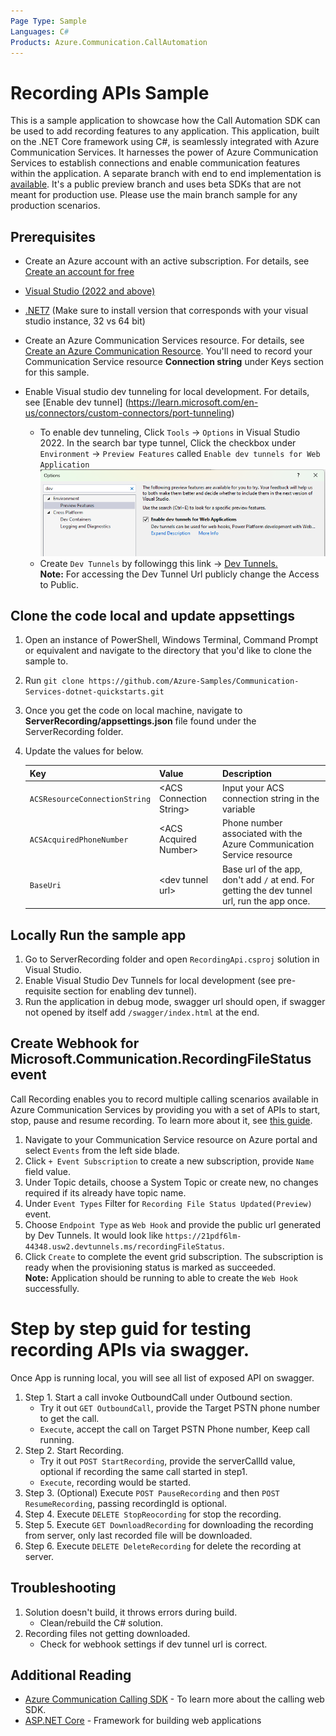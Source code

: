 ```yaml
---
Page Type: Sample
Languages: C#
Products: Azure.Communication.CallAutomation
---
```


# Recording APIs Sample

This is a sample application to showcase how the Call Automation SDK can be used to add recording features to any application.
This application, built on the .NET Core framework using C#, is seamlessly integrated with Azure Communication Services. It harnesses the power of Azure Communication Services to establish connections and enable communication features within the application.
A separate branch with end to end implementation is [available](https://github.com/Azure-Samples/communication-services-web-calling-hero/tree/public-preview). It's a public preview branch and uses beta SDKs that are not meant for production use. Please use the main branch sample for any production scenarios.

## Prerequisites
- Create an Azure account with an active subscription. For details, see [Create an account for free](https://azure.microsoft.com/free/)
- [Visual Studio (2022 and above)](https://visualstudio.microsoft.com/vs/)
- [.NET7](https://dotnet.microsoft.com/en-us/download/dotnet/7.0) (Make sure to install version that corresponds with your visual studio instance, 32 vs 64 bit)
- Create an Azure Communication Services resource. For details, see [Create an Azure Communication Resource](https://docs.microsoft.com/azure/communication-services/quickstarts/create-communication-resource). You'll need to record your Communication Service resource **Connection string** under Keys section for this sample.
- Enable Visual studio dev tunneling for local development. For details, see   [Enable dev tunnel] (https://learn.microsoft.com/en-us/connectors/custom-connectors/port-tunneling)
	
	- To enable dev tunneling, Click `Tools` -> `Options` in Visual Studio 2022.  In the search bar type tunnel, Click the checkbox under `Environment` -> `Preview Features` called `Enable dev tunnels for Web Application`
	![EnableDevTunnel](./data/EnableDevTunnel.png) 
	- Create `Dev Tunnels` by followingg this link -> [Dev Tunnels.](https://learn.microsoft.com/en-us/aspnet/core/test/dev-tunnels?view=aspnetcore-7.0)  
	**Note:** For accessing the Dev Tunnel Url publicly change the Access to Public.  


## Clone the code local and update appsettings

1. Open an instance of PowerShell, Windows Terminal, Command Prompt or equivalent and navigate to the directory that you'd like to clone the sample to.
2. Run `git clone https://github.com/Azure-Samples/Communication-Services-dotnet-quickstarts.git`
3. Once you get the code on local machine, navigate to **ServerRecording/appsettings.json** file found under the ServerRecording folder.
4. Update the values for below.

	| Key | Value | Description |
	| -------- | -------- | -------- |
	| `ACSResourceConnectionString`    | \<ACS Connection String>   | Input your ACS connection string in the variable   |
	| `ACSAcquiredPhoneNumber`    | \<ACS Acquired Number>   | Phone number associated with the Azure Communication Service resource   |
	| `BaseUri`    | \<dev tunnel url>   | Base url of the app, don't add `/` at end. For getting the dev tunnel url, run the app once.   |

## Locally Run the sample app

1. Go to ServerRecording folder and open `RecordingApi.csproj` solution in Visual Studio.
2. Enable Visual Studio Dev Tunnels for local development (see pre-requisite section for enabling dev tunnel).
3. Run the application in debug mode, swagger url should open, if swagger not opened by itself add `/swagger/index.html` at the end.

## Create Webhook for Microsoft.Communication.RecordingFileStatus event
Call Recording enables you to record multiple calling scenarios available in Azure Communication Services by providing you with a set of APIs to start, stop, pause and resume recording. To learn more about it, see [this guide](https://learn.microsoft.com/en-us/azure/communication-services/concepts/voice-video-calling/call-recording). 
1. Navigate to your Communication Service resource on Azure portal and select `Events` from the left side blade.
2. Click `+ Event Subscription` to create a new subscription, provide `Name` field value. 
3. Under Topic details, choose a System Topic or create new, no changes required if its already have topic name.  
4. Under `Event Types` Filter for `Recording File Status Updated(Preview)` event. 
5. Choose `Endpoint Type` as `Web Hook` and provide the public url generated by Dev Tunnels. It would look like `https://21pdf6lm-44348.usw2.devtunnels.ms/recordingFileStatus`.  
6. Click `Create` to complete the event grid subscription. The subscription is ready when the provisioning status is marked as succeeded.  
**Note:** Application should be running to able to create the `Web Hook` successfully. 


# Step by step guid for testing recording APIs via swagger.

Once App is running local, you will see all list of exposed API on swagger.
1. Step 1. Start a call invoke OutboundCall under Outbound section.
	- Try it out `GET OutboundCall`, provide the Target PSTN phone number to get the call.
	- `Execute`, accept the call on Target PSTN Phone number, Keep call running.
2. Step 2. Start Recording.
	-	Try it out `POST StartRecording`, provide the serverCallId value, optional if recording the same call started in step1.
	- 	`Execute`, recording would be started.
3. Step 3. (Optional) Execute `POST PauseRecording` and then `POST ResumeRecording`, passing recordingId is optional.
4. Step 4. Execute `DELETE StopReocording` for stop the recording.
5. Step 5. Execute `GET DownloadRecording` for downloading the recording from server, only last recorded file will be downloaded.
6. Step 6. Execute `DELETE DeleteRecording` for delete the recording at server.


## Troubleshooting

1. Solution doesn\'t build, it throws errors during build.
	- Clean/rebuild the C# solution.
2. Recording files not getting downloaded.
	- Check for webhook settings if dev tunnel url is correct.

## Additional Reading

- [Azure Communication Calling SDK](https://docs.microsoft.com/azure/communication-services/concepts/voice-video-calling/calling-sdk-features) - To learn more about the calling web SDK.
- [ASP.NET Core](https://learn.microsoft.com/en-us/aspnet/core/introduction-to-aspnet-core?view=aspnetcore-7.0) - Framework for building web applications

